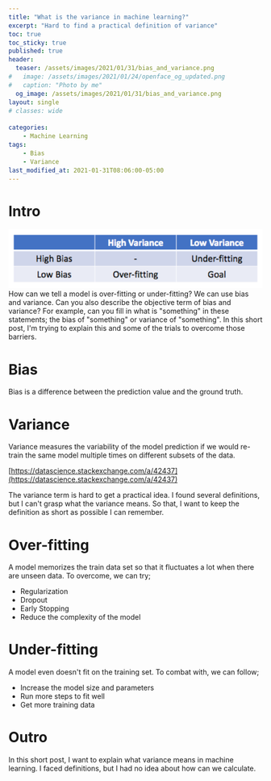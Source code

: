 ```yaml
---
title: "What is the variance in machine learning?"
excerpt: "Hard to find a practical definition of variance"
toc: true
toc_sticky: true
published: true
header:
  teaser: /assets/images/2021/01/31/bias_and_variance.png
#   image: /assets/images/2021/01/24/openface_og_updated.png
#   caption: "Photo by me"
  og_image: /assets/images/2021/01/31/bias_and_variance.png
layout: single
# classes: wide

categories:
    - Machine Learning
tags:
    - Bias
    - Variance
last_modified_at: 2021-01-31T08:06:00-05:00
---
```


# Intro
![bias and variance](/assets/images/2021/01/31/bias_and_variance.png)
How can we tell a model is over-fitting or under-fitting? We can use bias and variance. Can you also describe the objective term of bias and variance? For example, can you fill in what is "something" in these statements; the bias of "something" or variance of "something". In this short post, I'm trying to explain this and some of the trials to overcome those barriers. 

# Bias 
Bias is a difference between the prediction value and the ground truth.

# Variance
Variance measures the variability of the model prediction if we would re-train the same model multiple times on different subsets of the data. 

[https://datascience.stackexchange.com/a/42437](https://datascience.stackexchange.com/a/42437)

The variance term is hard to get a practical idea. I found several definitions, but I can't grasp what the variance means. So that, I want to keep the definition as short as possible I can remember. 

# Over-fitting 
A model memorizes the train data set so that it fluctuates a lot when there are unseen data. To overcome, we can try; 

* Regularization 
* Dropout 
* Early Stopping 
* Reduce the complexity of the model

# Under-fitting 
A model even doesn't fit on the training set. To combat with, we can follow;

* Increase the model size and parameters 
* Run more steps to fit well 
* Get more training data

# Outro 
In this short post, I want to explain what variance means in machine learning. I faced definitions, but I had no idea about how can we calculate.